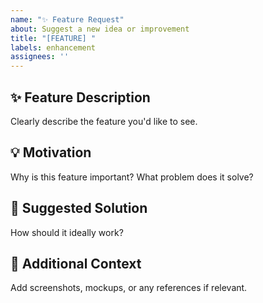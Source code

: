 ```yaml
---
name: "✨ Feature Request"
about: Suggest a new idea or improvement
title: "[FEATURE] "
labels: enhancement
assignees: ''
---
```


## ✨ Feature Description  
Clearly describe the feature you'd like to see.

## 💡 Motivation  
Why is this feature important? What problem does it solve?

## 🚀 Suggested Solution  
How should it ideally work?

## 📌 Additional Context  
Add screenshots, mockups, or any references if relevant.

